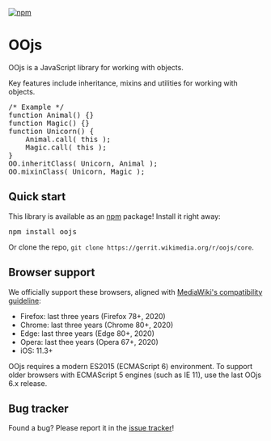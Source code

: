 [![npm](https://img.shields.io/npm/v/oojs.svg?style=flat)](https://www.npmjs.com/package/oojs)

# OOjs

OOjs is a JavaScript library for working with objects.

Key features include inheritance, mixins and utilities for working with objects.

<pre lang="javascript">
/* Example */
function Animal() {}
function Magic() {}
function Unicorn() {
    Animal.call( this );
    Magic.call( this );
}
OO.inheritClass( Unicorn, Animal );
OO.mixinClass( Unicorn, Magic );
</pre>

## Quick start

This library is available as an [npm](https://npmjs.org/) package! Install it right away:

<pre lang="bash">
npm install oojs
</pre>

Or clone the repo, `git clone https://gerrit.wikimedia.org/r/oojs/core`.

## Browser support

We officially support these browsers, aligned with [MediaWiki's compatibility guideline](https://www.mediawiki.org/wiki/Compatibility#Browsers):

* Firefox: last three years (Firefox 78+, 2020)
* Chrome: last three years (Chrome 80+, 2020)
* Edge: last three years (Edge 80+, 2020)
* Opera: last thee years (Opera 67+, 2020)
* iOS: 11.3+

OOjs requires a modern ES2015 (ECMAScript 6) environment. To support older browsers with ECMAScript 5 engines (such as IE 11), use the last OOjs 6.x release.

## Bug tracker

Found a bug? Please report it in the [issue tracker](https://phabricator.wikimedia.org/maniphest/task/edit/form/1/?projects=OOjs)!
